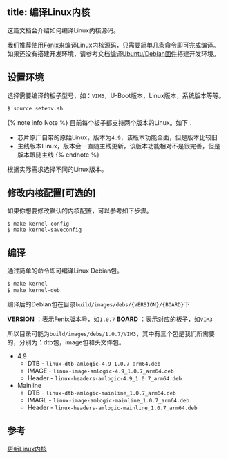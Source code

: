title: 编译Linux内核
---

这篇文档会介绍如何编译Linux内核源码。

我们推荐使用[Fenix](https://github.com/khadas/fenix)来编译Linux内核源码，只需要简单几条命令即可完成编译。如果还没有搭建开发环境，请参考文档[编译Ubuntu/Debian固件](FenixScript.html)搭建开发环境。

## 设置环境

选择需要编译的板子型号，如：`VIM3`，U-Boot版本，Linux版本，系统版本等等。

```bash
$ source setenv.sh
```

{% note info Note %}
目前每个板子都支持两个版本的Linux。如下：
* 芯片原厂自带的原始Linux，版本为`4.9`，该版本功能全面，但是版本比较旧
* 主线版本Linux，版本会一直随主线更新，该版本功能相对不是很完善，但是版本跟随主线
{% endnote %}

根据实际需求选择不同的Linux版本。

## 修改内核配置[**可选的**]

如果你想要修改默认的内核配置，可以参考如下步骤。

```
$ make kernel-config
$ make kernel-saveconfig
```

## 编译

通过简单的命令即可编译Linux Debian包。

```bash
$ make kernel
$ make kernel-deb
```

编译后的Debian包在目录`build/images/debs/{VERSION}/{BOARD}`下

**VERSION** ：表示Fenix版本号，如`1.0.7`
**BOARD** ：表示对应的板子，如`VIM3`

所以目录可能为`build/images/debs/1.0.7/VIM3`，其中有三个包是我们所需要的，分别为：dtb包，image包和头文件包。

* 4.9
  * DTB - `linux-dtb-amlogic-4.9_1.0.7_arm64.deb`
  * IMAGE - `linux-image-amlogic-4.9_1.0.7_arm64.deb`
  * Header - `linux-headers-amlogic-4.9_1.0.7_arm64.deb`
* Mainline
  * DTB - `linux-dtb-amlogic-mainline_1.0.7_arm64.deb`
  * IMAGE - `linux-image-amlogic-mainline_1.0.7_arm64.deb`
  * Header - `linux-headers-amlogic-mainline_1.0.7_arm64.deb`


## 参考
[更新Linux内核](UpgradeLinuxKernel.html)
